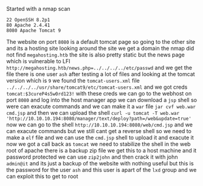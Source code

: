 Started with a nmap scan
```
22 OpenSSH 8.2p1
80 Apache 2.4.41
8080 Apache Tomcat 9
```
The website on port `8080` is a default tomcat page so going to the other site and its a hosting site looking around the site we get a domain the nmap did not find `megahosting.htb` the site is also pretty static but the news page which is vulnerable to LFI `http://megahosting.htb/news.php=../../../../etc/passwd` and we get the file there is one user `ash` after testing a lot of files and looking at the tomcat version which is `9` we found the `tomcat-users.xml` file `../../../../usr/share/tomcat9/etc/tomcat-users.xml` and we got creds `tomcat:$3cureP4s5w0rd123!` with these creds we can go to the webhost on port `8080` and log into the host manager app we can download a `jsp` shell so were can exacute commands and we can make it a `war` file `jar cvf web.war cmd.jsp` and then we can upload the shell `curl -u tomcat -T web.war 'http://10.10.10.194:8080/manager/text/deploy?path=/web&update=true'` now we can go to the shell `http://10.10.10.194:8080/web/cmd.jsp` and we can exacute commands but we still cant get a reverse shell so we need to make a `elf` file and we can use the `cmd.jsp` shell to upload it and exacute it now we got a call back as `tomcat` we need to stabilize the shell in the web root of apache there is a backup zip file we get this to a host machine and it password protected we can use `zip2john` and then crack it with john `admin@it` and its just a backup of the website with nothing useful but this is the password for the user `ash` and this user is apart of the `lxd` group and we can exploit this to get to root 